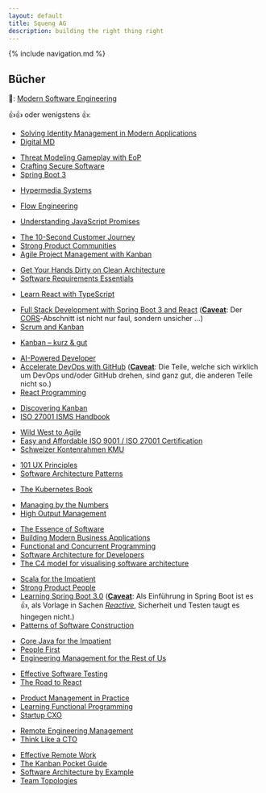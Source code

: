 ```yaml
---
layout: default
title: Squeng AG
description: building the right thing right
---
```


{% include navigation.md %}

## Bücher

🤔: [Modern Software Engineering](/modern_software_engineering)

👍👍 oder wenigstens 👍:

<!-- January 2025 -->
- [Solving Identity Management in Modern Applications](https://link.springer.com/book/10.1007/978-1-4842-8261-8)
- [Digital MD](https://advantagebooks.com/books/digital-md/)
<!-- December 2024 -->
- [Threat Modeling Gameplay with EoP](https://www.packtpub.com/en-ch/product/threat-modeling-gameplay-with-eop-9781835089156)
- [Crafting Secure Software](https://www.packtpub.com/en-ch/product/crafting-secure-software-9781835885079)
- [Spring Boot 3](https://dpunkt.de/produkt/spring-boot-3/)
<!-- November 2024 -->
- [Hypermedia Systems](https://hypermedia.systems/)
<!-- September 2024 -->
- [Flow Engineering](https://itrevolution.com/product/flow-engineering/)
<!-- July 2024 -->
- [Understanding JavaScript Promises](https://leanpub.com/understanding-javascript-promises)
<!-- June 2024 -->
- [The 10-Second Customer Journey](https://practicalinspiration.com/book/the-10-second-customer-journey)
- [Strong Product Communities](https://www.strongproductpeople.com/strong-product-communities)
- [Agile Project Management with Kanban](https://www.microsoftpressstore.com/store/agile-project-management-with-kanban-9780735698956)
<!-- April 2024 -->
- [Get Your Hands Dirty on Clean Architecture](https://leanpub.com/get-your-hands-dirty-on-clean-architecture)
- [Software Requirements Essentials](https://www.informit.com/store/software-requirements-essentials-core-practices-for-9780138190286)
<!-- March 2024 -->
- [Learn React with TypeScript](https://www.packtpub.com/product/learn-react-with-typescript-second-edition/9781804614204)
<!-- February 2024 -->
- [Full Stack Development with Spring Boot 3 and React](https://www.packtpub.com/product/full-stack-development-with-spring-boot-3-and-react-fourth-edition/9781805122463) ([**Caveat**](https://www.merriam-webster.com/dictionary/caveat): Der [CORS](https://cheatsheetseries.owasp.org/cheatsheets/REST_Security_Cheat_Sheet.html#cors)-Abschnitt ist nicht nur faul, sondern unsicher …)
- [Scrum and Kanban](https://www.amazon.de/Scrum-Kanban-Similarities-Differences-Combinations-ebook/dp/B0CGRWTP6J?&_encoding=UTF8&tag=abodech-21&linkCode=ur2&linkId=3e4adb0582e92a84c262328b9754f8cd&camp=1638&creative=6742)
<!-- January 2024 -->
- [Kanban – kurz & gut](https://dpunkt.de/produkt/kanban-kurz-gut/)
<!-- December 2023 -->
- [AI-Powered Developer](https://www.manning.com/books/ai-powered-developer)
- [Accelerate DevOps with GitHub](https://www.packtpub.com/product/accelerate-devops-with-github/9781801813358) ([**Caveat**](https://www.merriam-webster.com/dictionary/caveat): Die Teile, welche sich wirklich um DevOps und/oder GitHub drehen, sind ganz gut, die anderen Teile nicht so.)
- [React Programming](https://bignerdranch.com/books/react-programming-the-big-nerd-ranch-guide/)
<!-- November 2023 -->
- [Discovering Kanban](https://kanbanbooks.com/discovering-kanban/)
- [ISO 27001 ISMS Handbook](https://www.amazon.de/gp/search?ie=UTF8&tag=abodech-21&linkCode=ur2&linkId=89af7c19da42da9569daab17cdd18757&camp=1638&creative=6742&index=books&keywords=cees%20van%20der%20wens&s=date-desc-rank)
<!-- October 2023 -->
- [Wild West to Agile](https://www.informit.com/store/wild-west-to-agile-adventures-in-software-development-9780137961009)
- [Easy and Affordable ISO 9001 / ISO 27001 Certification](https://tomvogel.gumroad.com/l/easy-and-affordable-iso-9001-27001-certification)
- [Schweizer Kontenrahmen KMU](https://www.verlagskv.ch/produkte/schweizer-kontenrahmen-kmu)
<!-- July 2023 -->
- [101 UX Principles](https://www.packtpub.com/product/101-ux-principles-second-edition/9781803234885)
- [Software Architecture Patterns](https://www.oreilly.com/library/view/software-architecture-patterns/9781098134280/)
<!-- June 2023 -->
- [The Kubernetes Book](https://leanpub.com/thekubernetesbook)
<!-- March 2023 -->
- [Managing by the Numbers](https://www.basicbooks.com/titles/chuck-kremer/managing-by-the-numbers/9780738202563/)
- [High Output Management](https://www.penguinrandomhouse.com/books/72467/high-output-management-by-andrew-s-grove-former-chairman-and-ceo-of-intel/)
<!-- February 2023 -->
- [The Essence of Software](https://essenceofsoftware.com/)
- [Building Modern Business Applications](https://link.springer.com/book/10.1007/978-1-4842-8992-1)
- [Functional and Concurrent Programming](https://www.fcpbook.org/)
- [Software Architecture for Developers](https://leanpub.com/software-architecture-for-developers)
- [The C4 model for visualising software architecture](https://leanpub.com/visualising-software-architecture)
<!-- January 2023 -->
- [Scala for the Impatient](https://horstmann.com/scala/index.html)
- [Strong Product People](https://www.strongproductpeople.com/book)
- [Learning Spring Boot 3.0](https://www.packtpub.com/product/learning-spring-boot-30-third-edition/9781803233307) ([**Caveat**](https://www.merriam-webster.com/dictionary/caveat): Als Einführung in Spring Boot ist es 👍, als Vorlage in Sachen [*Reactive*](https://www.reactivemanifesto.org/), Sicherheit und Testen taugt es hingegen nicht.)
- [Patterns of Software Construction](https://link.springer.com/book/10.1007/978-1-4842-7936-6)
<!-- December 2022 -->
- [Core Java for the Impatient](https://horstmann.com/javaimpatient/index.html)
- [People First](https://rethinkpress.com/books/people-first/)
- [Engineering Management for the Rest of Us](https://www.engmanagement.dev/)
<!-- November 2022 -->
- [Effective Software Testing](https://www.manning.com/books/effective-software-testing)
- [The Road to React](https://leanpub.com/the-road-to-learn-react)
<!-- September 2022 -->
- [Product Management in Practice](https://www.oreilly.com/library/view/product-management-in/9781098119720/)
- [Learning Functional Programming](https://www.oreilly.com/library/view/learning-functional-programming/9781098111748/)
- [Startup CXO](https://www.wiley.com/en-us/Startup+CXO%3A+A+Field+Guide+to+Scaling+Up+Your+Company%27s+Critical+Functions+and+Teams-p-9781119774068)
<!-- August 2022 -->
- [Remote Engineering Management](https://www.alexandras.dev/book)
- [Think Like a CTO](https://www.manning.com/books/think-like-a-cto)
<!-- July 2022-->
- [Effective Remote Work](https://pragprog.com/titles/jsrw/effective-remote-work/)
- [The Kanban Pocket Guide](https://leanpub.com/thekanbanpocketguide)
- [Software Architecture by Example](https://link.springer.com/book/10.1007/978-1-4842-7990-8)
- [Team Topologies](https://teamtopologies.com/book)
